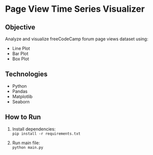 # Page View Time Series Visualizer

## Objective
Analyze and visualize freeCodeCamp forum page views dataset using:
- Line Plot
- Bar Plot
- Box Plot

## Technologies
- Python
- Pandas
- Matplotlib
- Seaborn

## How to Run
1. Install dependencies:  
   `pip install -r requirements.txt`

2. Run main file:  
   `python main.py`
